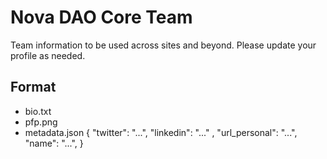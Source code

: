 # Nova DAO Core Team 

Team information to be used across sites and beyond. Please update your profile as needed. 

## Format 

- bio.txt
- pfp.png
- metadata.json 
  {
    "twitter": "...",
    "linkedin": "..." ,
    "url_personal": "...",
    "name": "...",
  }
